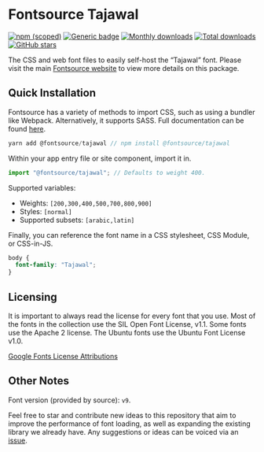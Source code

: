 # Fontsource Tajawal

[![npm (scoped)](https://img.shields.io/npm/v/@fontsource/tajawal?color=brightgreen)](https://www.npmjs.com/package/@fontsource/tajawal) [![Generic badge](https://img.shields.io/badge/fontsource-passing-brightgreen)](https://github.com/fontsource/fontsource) [![Monthly downloads](https://badgen.net/npm/dm/@fontsource/tajawal)](https://github.com/fontsource/fontsource) [![Total downloads](https://badgen.net/npm/dt/@fontsource/tajawal)](https://github.com/fontsource/fontsource) [![GitHub stars](https://img.shields.io/github/stars/fontsource/fontsource.svg?style=social&label=Star)](https://github.com/fontsource/fontsource/stargazers)

The CSS and web font files to easily self-host the “Tajawal” font. Please visit the main [Fontsource website](https://fontsource.org/fonts/tajawal) to view more details on this package.

## Quick Installation

Fontsource has a variety of methods to import CSS, such as using a bundler like Webpack. Alternatively, it supports SASS. Full documentation can be found [here](https://fontsource.org/docs/introduction).

```javascript
yarn add @fontsource/tajawal // npm install @fontsource/tajawal
```

Within your app entry file or site component, import it in.

```javascript
import "@fontsource/tajawal"; // Defaults to weight 400.
```

Supported variables:

- Weights: `[200,300,400,500,700,800,900]`
- Styles: `[normal]`
- Supported subsets: `[arabic,latin]`

Finally, you can reference the font name in a CSS stylesheet, CSS Module, or CSS-in-JS.

```css
body {
  font-family: "Tajawal";
}
```

## Licensing

It is important to always read the license for every font that you use.
Most of the fonts in the collection use the SIL Open Font License, v1.1. Some fonts use the Apache 2 license. The Ubuntu fonts use the Ubuntu Font License v1.0.

[Google Fonts License Attributions](https://fonts.google.com/attribution)

## Other Notes

Font version (provided by source): `v9`.

Feel free to star and contribute new ideas to this repository that aim to improve the performance of font loading, as well as expanding the existing library we already have. Any suggestions or ideas can be voiced via an [issue](https://github.com/fontsource/fontsource/issues).
